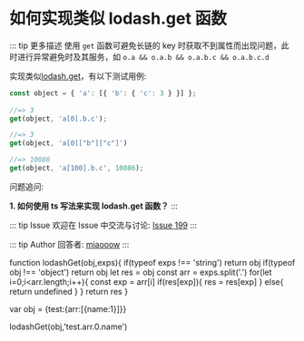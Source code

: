 # 如何实现类似 lodash.get 函数

::: tip 更多描述 
 使用 `get` 函数可避免长链的 key 时获取不到属性而出现问题，此时进行异常避免时及其服务，如 `o.a && o.a.b && o.a.b.c && o.a.b.c.d`

实现类似[lodash.get](https://lodash.com/docs/4.17.15#get)，有以下测试用例:

``` js
const object = { 'a': [{ 'b': { 'c': 3 } }] };
 
//=> 3
get(object, 'a[0].b.c');

//=> 3
get(object, 'a[0]["b"]["c"]')

//=> 10086
get(object, 'a[100].b.c', 10086);
```

问题追问:

**1. 如何使用 ts 写法来实现 lodash.get 函数？** 
::: 

::: tip Issue 
 欢迎在 Issue 中交流与讨论: [Issue 199](https://github.com/shfshanyue/Daily-Question/issues/199) 
:::

::: tip Author 
回答者: [miaooow](https://github.com/miaooow) 
:::

function lodashGet(obj,exps){
    if(typeof exps !== 'string') return obj
    if(typeof obj !== 'object') return obj
   let res = obj
   const arr = exps.split('.')
    for(let i=0;i<arr.length;i++){
        const exp = arr[i]
        if(res[exp]){
        res = res[exp]
        } else{
        return undefined
        }
    }
return res
}

var obj = {test:{arr:[{name:1}]}}


lodashGet(obj,'test.arr.0.name')
